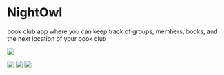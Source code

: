 # NightOwl
book club app where you can keep track of groups, members, books, and the next location of your book club


![](https://github.com/lisabroadhead/NightOwl/blob/main/nightowl.png)

![](https://github.com/lisabroadhead/NightOwl/blob/main/users-dash.png)
![](https://github.com/lisabroadhead/NightOwl/blob/main/join-group.png)
![](https://github.com/lisabroadhead/NightOwl/blob/main/add-book.png)
